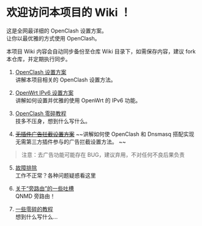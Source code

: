 # 欢迎访问本项目的 Wiki ！  
这是全网最详细的 OpenClash 设置方案。  
让你以最优雅的方式使用 OpenClash。

本项目 Wiki 内容会自动同步备份至仓库 Wiki 目录下，如需保存内容，建议 fork 本仓库，并定期执行同步。

1. [OpenClash 设置方案](1.OpenClash-设置方案.md)  
讲解本项目相关的 OpenClash 设置方法。  

2. [OpenWrt IPv6 设置方案](2.OpenWrt-IPv6-设置方案.md)  
讲解如何设置并优雅的使用 OpenWrt 的 IPv6 功能。  

3. [OpenClash 零碎教程](3.OpenClash-零碎教程.md)  
技多不压身，想到什么写什么。  

4. [~~无插件广告拦截设置方案~~](4.无插件广告拦截功能设置方案.md)
~~讲解如何使 OpenClash 和 Dnsmasq 搭配实现无需第三方插件参与的广告拦截设置方法。  ~~

> 注意：去广告功能可能存在 BUG，建议弃用，不对任何不良后果负责

5. [故障排除](5.故障排除.md)  
工作不正常？各种问题疑惑看这里

6. [关于“旁路由”的一些吐槽](6.关于“旁路由”的一些吐槽.md)  
QNMD 旁路由！  

7. [一些零碎的教程](7.一些零碎的教程.md)  
想到什么写什么…